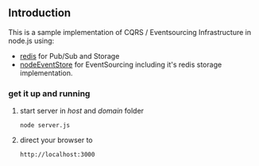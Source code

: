 ## Introduction

This is a sample implementation of CQRS / Eventsourcing Infrastructure in node.js using:

- [redis](http://redis.io/) for Pub/Sub and Storage
- [nodeEventStore](https://github.com/KABA-CCEAC/nodeEventStore) for EventSourcing including it's redis storage implementation.

### get it up and running
        
1.  start server in _host_ and _domain_ folder

        node server.js
        
1.  direct your browser to 

        http://localhost:3000

